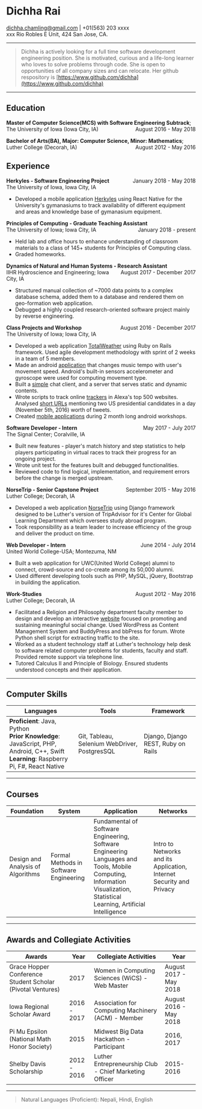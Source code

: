 Dichha Rai
==========
<dichha.chamling@gmail.com> | +01(563) 203 xxxx <br>
xxx Rio Robles E Unit, 424 San Jose, CA.

---

>Dichha is actively looking for a full time software development engineering position. She is motivated, curious and a life-long learner who loves to solve problems through code. She is open to opportunities of all company sizes and can relocate. Her github respository is [https://www.github.com/dichha](https://www.github.com/dichha)

---

Education
---------
**Master of Computer Science(MCS) with Software Engineering Subtrack**; The University of Iowa (Iowa City, IA)<span style="float:right">August 2016 - May 2018</span>

**Bachelor of Arts(BA), Major: Computer Science, Minor: Mathematics**; Luther College (Decorah, IA)<span style="float:right">August 2012 - May 2016</span>

Experience
----------
<p style="text-align:left;margin:0; padding:0"><b>Herkyles - Software Engineering Project</b><span style="float:right">January 2018 - May 2018</span></p>
The University of Iowa, Iowa City, IA<br>

* Developed a mobile application [Herkyles](https://youtu.be/NjGXzZGjf1A) using React Native for the University's gymanasiums to track availability of different equipment and areas and knowledge base of gymanasium equipment.

<p style="text-align:left;margin:0; padding:0"><b>Principles of Computing - Graduate Teaching Assistant</b><span style="float:right">January 2018 - present</span></p>
The University of Iowa; Iowa City, IA<br>

* Held lab and office hours to enhance understanding of classroom materials to a class of 145+ students for Principles of Computing class.
* Graded homeworks.

<p style="text-align:left;margin:0; padding:0"><b>Dynamics of Natural and Human Systems - Research Assistant</b><span style="float:right">August 2017 - December 2017</span></p> 
IIHR Hydroscience and Engineering; Iowa City, IA

* Structured manual collection of ~7000 data points to a complex database schema, added them to a database and rendered them on geo-formation web application.
* Debugged a highly coupled research-oriented software project mainly by reverse engineering. 

<p style="text-align:left;margin:0; padding:0"><b>Class Projects and Workshop</b><span style="float:right">August 2016 - December 2017</span></p>
The University of Iowa; Iowa City, IA<br>

* Developed a web application [TotalWeather](http://totalweather.herokuapp.com/) using Ruby on Rails framework. Used agile development methodology with sprint of 2 weeks in a team of 5 members.
* Made an android [application](https://github.com/dichha/mobile_computing)  that changes music tempo with user's movement speed. Android's built-in sensors  accelerometer and gyroscope were used for computing movement type.
* Built a [simple](https://github.com/dichha/Intro-to-networks) chat client, and a server that serves static and dynamic contents.
* Wrote scripts to track online [trackers](https://github.com/dichha/NetworkSecurityPrivacy/tree/master/Project1/scripts) in Alexa's top 500 websites. Analysed [short URLs](https://drive.google.com/file/d/1LiMcl6Uo7MTRm7UdO3pGfRHfRLwacvjX/view?usp=sharing) mentioning two US presidential candidates in a day (November 5th, 2016) worth of tweets. 
* Created [mobile applications](https://github.com/dichha/CSwithAndroid) during 2 month long android workshops.

<p style="text-align:left;margin:0; padding:0"><b>Software Developer - Intern </b><span style="float:right">May 2017 - July 2017</span></p>
The Signal Center; Coralville, IA<br>

* Built new features - player's match history and step statistics to help players participating in virtual races to track their progress for an ongoing project. 
* Wrote unit test for the features built and debugged functionalities. 
* Reviewed code to find logical, implementation, and requirement errors before the change is merged upstream. 

<p style="text-align:left;margin:0; padding:0"><b>NorseTrip - Senior Capstone Project</b> <span style="float:right">September 2015 - May 2016</span></p>
Luther College; Decorah, IA<br>

* Developed a web application [NorseTrip](https://github.com/dichha/NorseTrip) using Django framework designed to be Luther's version of TripAdvisor for it's Center for Global Learning Department which oversees study abroad program.
* Took responsibility as a team leader to increase efficiency of the group and deliver the product on time.

<p style="text-align:left;margin:0; padding:0"><b>Web Developer - Intern </b> <span style="float:right">June 2014 - July 2014</span></p>
United World College-USA; Montezuma, NM

* Built a web application for UWC(United World College) alumni to connect, crowd-source and co-create among its 50,000 alumni.
* Used different developing tools such as PHP, MySQL, jQuery, Bootstrap in building the application.

<p style="text-align:left;margin:0; padding:0"><b>Work-Studies</b><span style="float:right">August 2012 - May 2016</span></p>
Luther College; Decorah, IA<br>

* Facilitated a Religion and Philosophy department faculty member to design and develop an interactive [website](https://clamoringforchange.com/) focused on promoting and sustaining meaningful social change. Used WordPress as Content Management System and BuddyPress and bbPress for forum. Wrote Python shell script for extracting traffic to the site. 
* Worked as a student technology staff at Luther's technology help desk to software related computer problems for students, faculty and staff. Provided remote support via telephone line.
* Tutored Calculus II and Principle of Biology. Ensured students understood concepts and their application.
---

Computer Skills
---------------

| Languages             |Tools           |Framework        |   
|-----------------------|----------------|-----------------|
|<b>Proficient</b>: Java, Python<br> <b>Prior Knowledge</b>: JavaScript, PHP, Android, C++, Swift<br> <b>Learning</b>: Raspberry Pi, F#, React Native| Git, Tableau, Selenium WebDriver, PostgresSQL | Django, Django REST, Ruby on Rails
---

Courses
--------

|Foundation| System| Application|Networks|
|-----------|--------|------------|--------|
|Design and Analysis of Algorithms | Formal Methods in Software Engineering | Fundamental of Software Engineering, Software Engineering Languages and Tools, Mobile Computing, Information Visualization, Statistical Learning, Artificial Intelligence| Intro to Networks and its Application, Internet Security and Privacy 
---

Awards and Collegiate Activities
---------------------
|Awards | Year| Collegiate Activities|Year|
|-------|-----|---------|----|
|Grace Hopper Conference Student Scholar (Pivotal Ventures)| 2017|Women in Computing Sciences (WiCS) - Web Master| August 2017 - May 2018|
|Iowa Regional Scholar Award | 2016 - 2017|Association for Computing Machinery (ACM) - Member| August 2016 - May 2018|
|Pi Mu Epsilon (National Math Honor Society) | 2015|Midwest Big Data Hackathon - Participant | 2016, 2017|
|Shelby Davis Scholarship | 2012 - 2016|Luther Entrepreneurship Club - Chief Marketing Officer | 2015-2016|
---

>Natural Languages (Proficient): Nepali, Hindi, English <br>
